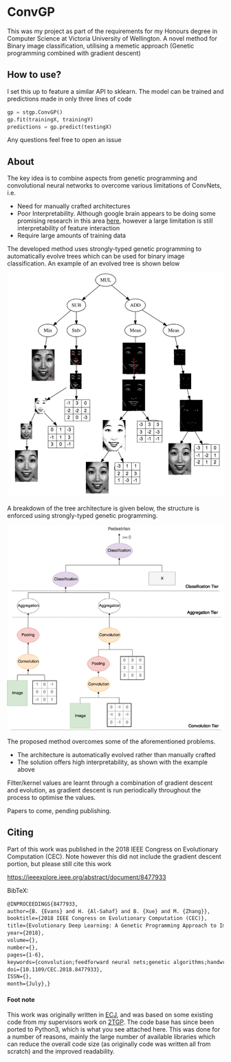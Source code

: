 # ConvGP

This was my project as part of the requirements for my Honours degree in Computer Science at Victoria University of Wellington. A novel method for Binary image classification, utilising a memetic approach (Genetic programming combined with gradient descent)

## How to use?

I set this up to feature a similar API to sklearn. The model can be trained and predictions made in only three lines of code

```python
gp = stgp.ConvGP()
gp.fit(trainingX, trainingY)
predictions = gp.predict(testingX)
```

Any questions feel free to open an issue

## About
The key idea is to combine aspects from genetic programming and convolutional neural networks
to overcome various limitations of ConvNets, i.e.

- Need for manually crafted architectures
- Poor Interpretability. Although google brain appears to be doing some promising research in this area [here](https://distill.pub/2017/feature-visualization/), however a large limitation is still interpretability of feature interaction 
- Require large amounts of training data

The developed method uses strongly-typed genetic programming to automatically evolve trees which can be used for binary image classification. An example of an evolved tree is shown below

![Example Tree](res/images/example-tree.png "A sample solution for the JAFFE dataset")

A breakdown of the tree architecture is given below, the structure is enforced using strongly-typed genetic programming.

![Example Architecture](res/images/tier.png "Example tree demonstranting the architecture")

The proposed method overcomes some of the aforementioned problems.

- The architecture is automatically evolved rather than manually crafted
- The solution offers high interpretability, as shown with the example above

Filter/kernel values are learnt through a combination of gradient descent and evolution, as gradient descent is run periodically throughout the process to optimise the values.

Papers to come, pending publishing.

## Citing

Part of this work was published in the 2018 IEEE Congress on Evolutionary Computation (CEC). Note however this did not include the gradient descent portion, but please still cite this work

https://ieeexplore.ieee.org/abstract/document/8477933

BibTeX:
```latex
@INPROCEEDINGS{8477933, 
author={B. {Evans} and H. {Al-Sahaf} and B. {Xue} and M. {Zhang}}, 
booktitle={2018 IEEE Congress on Evolutionary Computation (CEC)}, 
title={Evolutionary Deep Learning: A Genetic Programming Approach to Image Classification}, 
year={2018}, 
volume={}, 
number={}, 
pages={1-6}, 
keywords={convolution;feedforward neural nets;genetic algorithms;handwritten character recognition;image classification;learning (artificial intelligence);medical image processing;deep learning;genetic programming approach;image classification;cell images;convolutional neural networks;CNNs;genetic programming solution;image datasets;recognising handwritten digits;medical diagnosis;Computer architecture;Feature extraction;Machine learning;Visualization;Genetic programming;Task analysis;Image recognition;Genetic programming;Image classification;Deep learning;Feature extraction}, 
doi={10.1109/CEC.2018.8477933}, 
ISSN={}, 
month={July},}
```


#### Foot note
This work was originally written in [ECJ](https://cs.gmu.edu/~sean/papers/gecco17-ecj.pdf), and was based on some existing code from my supervisors work on [2TGP](http://www.sciencedirect.com/science/article/pii/S0957417412003867). The code base has since been ported to Python3, which is what you see attached here. This was done for a number of reasons, mainly the large number of available libraries which can reduce the overall code size (as originally code was written all from scratch) and the improved readability.

